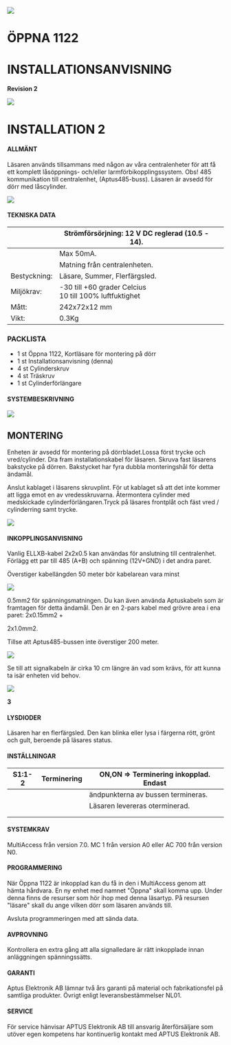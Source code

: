 ![](_page_0_Picture_0.jpeg)

# **ÖPPNA 1122**

# **INSTALLATIONSANVISNING**

**Revision 2**

![](_page_1_Picture_1.jpeg)

# **INSTALLATION 2**

#### **ALLMÄNT**

Läsaren används tillsammans med någon av våra centralenheter för att få ett komplett låsöppnings- och/eller larmförbikopplingssystem. Obs! 485 kommunikation till centralenhet, (Aptus485-buss). Läsaren är avsedd för dörr med låscylinder.

![](_page_1_Figure_5.jpeg)

#### **TEKNISKA DATA**

|              | Strömförsörjning: 12 V DC reglerad (10.5 - 14).           |  |
|--------------|-----------------------------------------------------------|--|
|              | Max 50mA.                                                 |  |
|              | Matning från centralenheten.                              |  |
| Bestyckning: | Läsare, Summer, Flerfärgsled.                             |  |
| Miljökrav:   | -30 till +60 grader Celcius<br>10 till 100% luftfuktighet |  |
| Mått:        | 242x72x12 mm                                              |  |
| Vikt:        | 0.3Kg                                                     |  |

### **PACKLISTA**

- 1 st Öppna 1122, Kortläsare för montering på dörr
- 1 st Installationsanvisning (denna)
- 4 st Cylinderskruv
- 4 st Träskruv
- 1 st Cylinderförlängare

#### **SYSTEMBESKRIVNING**

![](_page_1_Figure_15.jpeg)

## **MONTERING**

Enheten är avsedd för montering på dörrbladet.Lossa först trycke och vred/cylinder. Dra fram installationskabel för läsaren. Skruva fast läsarens bakstycke på dörren. Bakstycket har fyra dubbla monteringshål för detta ändamål.

Anslut kablaget i läsarens skruvplint. För ut kablaget så att det inte kommer att ligga emot en av vredesskruvarna. Återmontera cylinder med medskickade cylinderförlängaren.Tryck på läsares frontplåt och fäst vred / cylinderring samt trycke.

![](_page_1_Figure_19.jpeg)

#### **INKOPPLINGSANVISNING**

Vanlig ELLXB-kabel 2x2x0.5 kan användas för anslutning till centralenhet. Förlägg ett par till 485 (A+B) och spänning (12V+GND) i det andra paret.

Överstiger kabellängden 50 meter bör kabelarean vara minst

![](_page_1_Figure_23.jpeg)

0.5mm2 för spänningsmatningen. Du kan även använda Aptuskabeln som är framtagen för detta ändamål. Den är en 2-pars kabel med grövre area i ena paret: 2x0.15mm2 +

2x1.0mm2.

Tillse att Aptus485-bussen inte överstiger 200 meter.

![](_page_1_Figure_27.jpeg)

Se till att signalkabeln är cirka 10 cm längre än vad som krävs, för att kunna ta isär enheten vid behov.

![](_page_2_Picture_1.jpeg)

**3**

#### **LYSDIODER**

Läsaren har en flerfärgsled. Den kan blinka eller lysa i färgerna rött, grönt och gult, beroende på läsares status.

#### **INSTÄLLNINGAR**

| S1:1-2 | Terminering | ON,ON => Terminering inkopplad. Endast |
|--------|-------------|----------------------------------------|
|        |             | ändpunkterna av bussen termineras.     |
|        |             | Läsaren levereras oterminerad.         |
|        |             |                                        |
|        |             |                                        |

#### **SYSTEMKRAV**

MultiAccess från version 7.0. MC 1 från version A0 eller AC 700 från version N0.

#### **PROGRAMMERING**

När Öppna 1122 är inkopplad kan du få in den i MultiAccess genom att hämta hårdvara. En ny enhet med namnet "Öppna" skall komma upp. Under denna finns de resurser som hör ihop med denna läsartyp. På resursen "läsare" skall du ange vilken dörr som läsaren används till.

Avsluta programmeringen med att sända data.

#### **AVPROVNING**

Kontrollera en extra gång att alla signalledare är rätt inkopplade innan anläggningen spänningssätts.

#### **GARANTI**

Aptus Elektronik AB lämnar två års garanti på material och fabrikationsfel på samtliga produkter. Övrigt enligt leveransbestämmelser NL01.

#### **SERVICE**

För service hänvisar APTUS Elektronik AB till ansvarig återförsäljare som utöver egen kompetens har kontinuerlig kontakt med APTUS Elektronik AB.